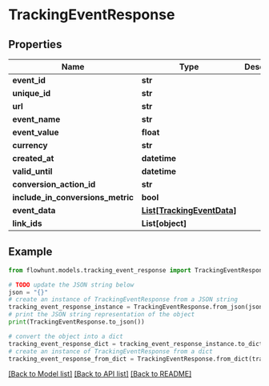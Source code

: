 # TrackingEventResponse


## Properties

Name | Type | Description | Notes
------------ | ------------- | ------------- | -------------
**event_id** | **str** |  | 
**unique_id** | **str** |  | [optional] 
**url** | **str** |  | [optional] 
**event_name** | **str** |  | [optional] 
**event_value** | **float** |  | [optional] 
**currency** | **str** |  | [optional] 
**created_at** | **datetime** |  | [optional] 
**valid_until** | **datetime** |  | [optional] 
**conversion_action_id** | **str** |  | [optional] 
**include_in_conversions_metric** | **bool** |  | [optional] 
**event_data** | [**List[TrackingEventData]**](TrackingEventData.md) |  | [optional] 
**link_ids** | **List[object]** |  | [optional] 

## Example

```python
from flowhunt.models.tracking_event_response import TrackingEventResponse

# TODO update the JSON string below
json = "{}"
# create an instance of TrackingEventResponse from a JSON string
tracking_event_response_instance = TrackingEventResponse.from_json(json)
# print the JSON string representation of the object
print(TrackingEventResponse.to_json())

# convert the object into a dict
tracking_event_response_dict = tracking_event_response_instance.to_dict()
# create an instance of TrackingEventResponse from a dict
tracking_event_response_from_dict = TrackingEventResponse.from_dict(tracking_event_response_dict)
```
[[Back to Model list]](../README.md#documentation-for-models) [[Back to API list]](../README.md#documentation-for-api-endpoints) [[Back to README]](../README.md)


